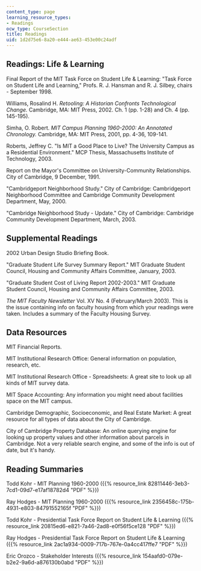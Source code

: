 ```yaml
---
content_type: page
learning_resource_types:
- Readings
ocw_type: CourseSection
title: Readings
uid: 1d2d75e6-8a20-e444-ae63-453e00c24adf
---
```


Readings: Life & Learning
-------------------------

Final Report of the MIT Task Force on Student Life & Learning: "Task Force on Student Life and Learning," Profs. R. J. Hansman and R. J. Silbey, chairs - September 1998.

Williams, Rosalind H. _Retooling: A Historian Confronts Technological Change._ Cambridge, MA: MIT Press, 2002. Ch. 1 (pp. 1-28) and Ch. 4 (pp. 145-195).

Simha, O. Robert. _MIT Campus Planning 1960-2000: An Annotated Chronology._ Cambridge, MA: MIT Press, 2001, pp. 4-36, 109-141.

Roberts, Jeffrey C. "Is MIT a Good Place to Live? The University Campus as a Residential Environment." MCP Thesis, Massachusetts Institute of Technology, 2003.

Report on the Mayor's Committee on University-Community Relationships. City of Cambridge, 9 December, 1991.

"Cambridgeport Neighborhood Study." City of Cambridge: Cambridgeport Neighborhood Committee and Cambridge Community Development Department, May, 2000.

"Cambridge Neighborhood Study - Update." City of Cambridge: Cambridge Community Development Department, March, 2003.

Supplemental Readings
---------------------

2002 Urban Design Studio Briefing Book.

"Graduate Student Life Survey Summary Report." MIT Graduate Student Council, Housing and Community Affairs Committee, January, 2003.

"Graduate Student Cost of Living Report 2002-2003." MIT Graduate Student Council, Housing and Community Affairs Committee, 2003.

_The MIT Faculty Newsletter_ Vol. XV No. 4 (February/March 2003). This is the issue containing info on faculty housing from which your readings were taken. Includes a summary of the Faculty Housing Survey.

Data Resources
--------------

MIT Financial Reports.

MIT Institutional Research Office: General information on population, research, etc.

MIT Institutional Research Office - Spreadsheets: A great site to look up all kinds of MIT survey data.

MIT Space Accounting: Any information you might need about facilities space on the MIT campus.

Cambridge Demographic, Socioeconomic, and Real Estate Market: A great resource for all types of data about the City of Cambridge.

City of Cambridge Property Database: An online querying engine for looking up property values and other information about parcels in Cambridge. Not a very reliable search engine, and some of the info is out of date, but it's handy.

Reading Summaries
-----------------

Todd Kohr - MIT Planning 1960-2000 ({{% resource_link 82811446-3eb3-7cd1-09d7-e17af18782d4 "PDF" %}})

Ray Hodges - MIT Planning 1960-2000 ({{% resource_link 2356458c-175b-4931-e803-84791552165f "PDF" %}})

Todd Kohr - Presidential Task Force Report on Student Life & Learning ({{% resource_link 20815ed6-e821-7a46-2ad8-e0f56f5ce128 "PDF" %}})

Ray Hodges - Presidential Task Force Report on Student Life & Learning ({{% resource_link 2ac1a934-0009-717b-767e-0a4cc417ffe7 "PDF" %}})

Eric Orozco - Stakeholder Interests ({{% resource_link 154aafd0-079e-b2e2-9a6d-a876130b0abd "PDF" %}})